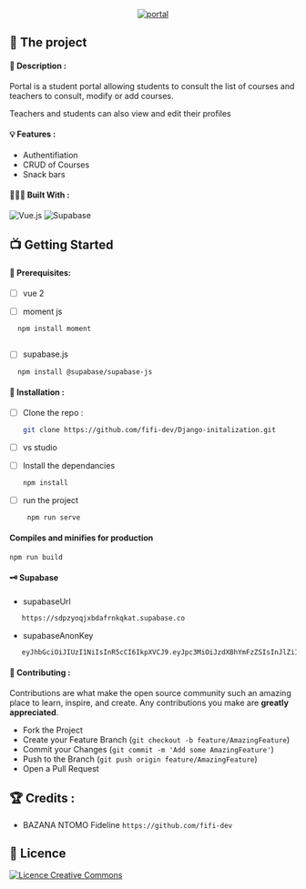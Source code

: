 <p align='center'> <a href="https://github.com/IIM-Creative-Technology/headless-cms-fifi-dev/edit/master/README.md"><img src="https://i.ibb.co/P6pzknf/portal.png" alt="portal" border="0"></a></p>

## 💼 The project

#### 📝 Description :

Portal is a student portal allowing students to consult the list of courses and teachers to consult, modify or add courses.

Teachers and students can also view and edit their profiles

#### 💡 Features :

- Authentifiation
- CRUD of Courses
- Snack bars

#### 👩🏾‍💻 Built With :

![Vue.js](https://img.shields.io/badge/Vue.js-35495E?style=for-the-badge&logo=vue.js&logoColor=4FC08D)
![Supabase](https://img.shields.io/badge/Supabase-3ECF8E?style=for-the-badge&logo=supabase&logoColor=white)

## 📺 Getting Started

#### 🔐 Prerequisites:

- [ ] vue 2

- [ ] moment js

```sh
  npm install moment   
  
  ```

- [ ] supabase.js

```sh
  npm install @supabase/supabase-js      
   ```

#### 💾 Installation :

- [ ] Clone the repo :

  ```sh
  git clone https://github.com/fifi-dev/Django-initalization.git
  ```

- [ ] vs studio

- [ ] Install the dependancies

   ```sh
   npm install
   ```

- [ ] run the project

  ```sh
   npm run serve
  ```


#### Compiles and minifies for production
```
npm run build
```

#### 🗝 Supabase

- supabaseUrl

```sh
   https://sdpzyoqjxbdafrnkqkat.supabase.co
   ```

- supabaseAnonKey

```sh
   eyJhbGciOiJIUzI1NiIsInR5cCI6IkpXVCJ9.eyJpc3MiOiJzdXBhYmFzZSIsInJlZiI6InNkcHp5b3FqeGJkYWZybmtxa2F0Iiwicm9sZSI6ImFub24iLCJpYXQiOjE2NDgwMjk2OTAsImV4cCI6MTk2MzYwNTY5MH0.jfrpxO12Cg0jnNqyvOKlci_jqz7pHE7Pik0m2OSPBmU
   ```

#### 🤝 Contributing :

Contributions are what make the open source community such an amazing place to learn, inspire, and create. Any contributions you make are **greatly appreciated**.

- Fork the Project
- Create your Feature Branch (`git checkout -b feature/AmazingFeature`)
- Commit your Changes (`git commit -m 'Add some AmazingFeature'`)
- Push to the Branch (`git push origin feature/AmazingFeature`)
- Open a Pull Request



## 🏆 Credits :


- BAZANA NTOMO Fideline `https://github.com/fifi-dev`


## 📜 Licence
 <a align="center"  rel="license" href="http://creativecommons.org/licenses/by-nc/4.0/"><img alt="Licence Creative Commons" style="border-width:0" src="https://i.creativecommons.org/l/by-nc/4.0/88x31.png" /></a>


